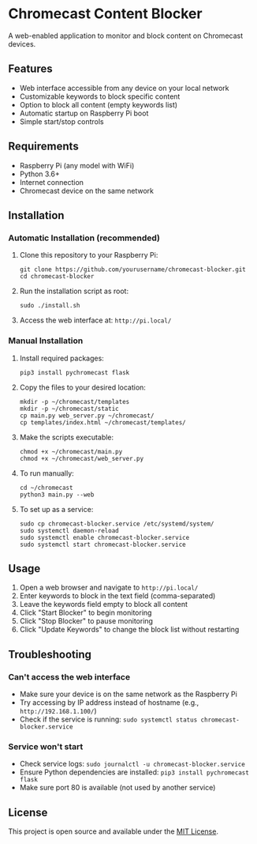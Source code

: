 # Chromecast Content Blocker

A web-enabled application to monitor and block content on Chromecast devices.

## Features

-   Web interface accessible from any device on your local network
-   Customizable keywords to block specific content
-   Option to block all content (empty keywords list)
-   Automatic startup on Raspberry Pi boot
-   Simple start/stop controls

## Requirements

-   Raspberry Pi (any model with WiFi)
-   Python 3.6+
-   Internet connection
-   Chromecast device on the same network

## Installation

### Automatic Installation (recommended)

1. Clone this repository to your Raspberry Pi:

    ```
    git clone https://github.com/yourusername/chromecast-blocker.git
    cd chromecast-blocker
    ```

2. Run the installation script as root:

    ```
    sudo ./install.sh
    ```

3. Access the web interface at: `http://pi.local/`

### Manual Installation

1. Install required packages:

    ```
    pip3 install pychromecast flask
    ```

2. Copy the files to your desired location:

    ```
    mkdir -p ~/chromecast/templates
    mkdir -p ~/chromecast/static
    cp main.py web_server.py ~/chromecast/
    cp templates/index.html ~/chromecast/templates/
    ```

3. Make the scripts executable:

    ```
    chmod +x ~/chromecast/main.py
    chmod +x ~/chromecast/web_server.py
    ```

4. To run manually:

    ```
    cd ~/chromecast
    python3 main.py --web
    ```

5. To set up as a service:
    ```
    sudo cp chromecast-blocker.service /etc/systemd/system/
    sudo systemctl daemon-reload
    sudo systemctl enable chromecast-blocker.service
    sudo systemctl start chromecast-blocker.service
    ```

## Usage

1. Open a web browser and navigate to `http://pi.local/`
2. Enter keywords to block in the text field (comma-separated)
3. Leave the keywords field empty to block all content
4. Click "Start Blocker" to begin monitoring
5. Click "Stop Blocker" to pause monitoring
6. Click "Update Keywords" to change the block list without restarting

## Troubleshooting

### Can't access the web interface

-   Make sure your device is on the same network as the Raspberry Pi
-   Try accessing by IP address instead of hostname (e.g., `http://192.168.1.100/`)
-   Check if the service is running: `sudo systemctl status chromecast-blocker.service`

### Service won't start

-   Check service logs: `sudo journalctl -u chromecast-blocker.service`
-   Ensure Python dependencies are installed: `pip3 install pychromecast flask`
-   Make sure port 80 is available (not used by another service)

## License

This project is open source and available under the [MIT License](LICENSE).
